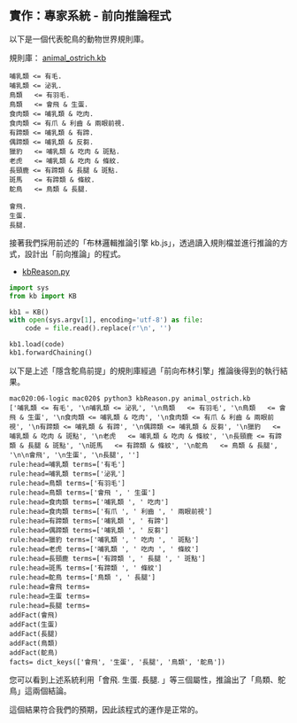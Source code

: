 ## 實作：專家系統 - 前向推論程式

以下是一個代表鴕鳥的動物世界規則庫。

規則庫： [animal_ostrich.kb](animal_ostrich.kb)

```
哺乳類 <= 有毛. 
哺乳類 <= 泌乳. 
鳥類   <= 有羽毛. 
鳥類   <= 會飛 & 生蛋. 
食肉類 <= 哺乳類 & 吃肉.
食肉類 <= 有爪 & 利齒 & 兩眼前視.
有蹄類 <= 哺乳類 & 有蹄.
偶蹄類 <= 哺乳類 & 反芻.
獵豹   <= 哺乳類 & 吃肉 & 斑點.
老虎   <= 哺乳類 & 吃肉 & 條紋.
長頸鹿 <= 有蹄類 & 長腿 & 斑點.
斑馬   <= 有蹄類 & 條紋.
鴕鳥   <= 鳥類 & 長腿.

會飛. 
生蛋. 
長腿. 
```

接著我們採用前述的「布林邏輯推論引擎 kb.js」，透過讀入規則檔並進行推論的方式，設計出「前向推論」的程式。

* [kbReason.py](kbReason.py)

```python
import sys
from kb import KB

kb1 = KB()
with open(sys.argv[1], encoding='utf-8') as file:
    code = file.read().replace(r'\n', '')

kb1.load(code)
kb1.forwardChaining()

```

以下是上述「隱含鴕鳥前提」的規則庫經過「前向布林引擎」推論後得到的執行結果。

```
mac020:06-logic mac020$ python3 kbReason.py animal_ostrich.kb 
['哺乳類 <= 有毛', '\n哺乳類 <= 泌乳', '\n鳥類   <= 有羽毛', '\n鳥類   <= 會飛 & 生蛋', '\n食肉類 <= 哺乳類 & 吃肉', '\n食肉類 <= 有爪 & 利齒 & 兩眼前視', '\n有蹄類 <= 哺乳類 & 有蹄', '\n偶蹄類 <= 哺乳類 & 反芻', '\n獵豹   <= 哺乳類 & 吃肉 & 斑點', '\n老虎   <= 哺乳類 & 吃肉 & 條紋', '\n長頸鹿 <= 有蹄類 & 長腿 & 斑點', '\n斑馬   <= 有蹄類 & 條紋', '\n鴕鳥   <= 鳥類 & 長腿', '\n\n會飛', '\n生蛋', '\n長腿', '']
rule:head=哺乳類 terms=['有毛']
rule:head=哺乳類 terms=['泌乳']
rule:head=鳥類 terms=['有羽毛']
rule:head=鳥類 terms=['會飛 ', ' 生蛋']
rule:head=食肉類 terms=['哺乳類 ', ' 吃肉']
rule:head=食肉類 terms=['有爪 ', ' 利齒 ', ' 兩眼前視']
rule:head=有蹄類 terms=['哺乳類 ', ' 有蹄']
rule:head=偶蹄類 terms=['哺乳類 ', ' 反芻']
rule:head=獵豹 terms=['哺乳類 ', ' 吃肉 ', ' 斑點']
rule:head=老虎 terms=['哺乳類 ', ' 吃肉 ', ' 條紋']
rule:head=長頸鹿 terms=['有蹄類 ', ' 長腿 ', ' 斑點']
rule:head=斑馬 terms=['有蹄類 ', ' 條紋']
rule:head=鴕鳥 terms=['鳥類 ', ' 長腿']
rule:head=會飛 terms=
rule:head=生蛋 terms=
rule:head=長腿 terms=
addFact(會飛)
addFact(生蛋)
addFact(長腿)
addFact(鳥類)
addFact(鴕鳥)
facts= dict_keys(['會飛', '生蛋', '長腿', '鳥類', '鴕鳥'])
```

您可以看到上述系統利用「會飛. 生蛋. 長腿. 」等三個屬性，推論出了「鳥類、鴕鳥」這兩個結論。

這個結果符合我們的預期，因此該程式的運作是正常的。



